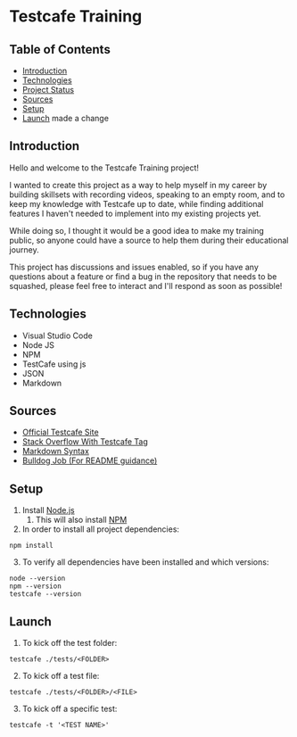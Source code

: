 # Testcafe Training

## Table of Contents
* [Introduction](#introduction)
* [Technologies](#technologies)
* [Project Status](#project-status)
* [Sources](#sources)
* [Setup](#setup)
* [Launch](#launch) made a change



## Introduction
Hello and welcome to the Testcafe Training project! 

I wanted to create this project as a way to help myself in my career by building skillsets with recording videos, speaking to an empty room, and to keep my knowledge with Testcafe up to date, while finding additional features I haven't needed to implement into my existing projects yet.

While doing so, I thought it would be a good idea to make my training public, so anyone could have a source to help them during their educational journey.

This project has discussions and issues enabled, so if you have any questions about a feature or find a bug in the repository that needs to be squashed, please feel free to interact and I'll respond as soon as possible!

## Technologies
- Visual Studio Code
- Node JS
- NPM
- TestCafe using js
- JSON
- Markdown

## Sources
* [Official Testcafe Site](https://www.testcafe.io)
* [Stack Overflow With Testcafe Tag](https://stackoverflow.com/questions/tagged/testcafe)
* [Markdown Syntax](https://www.markdownguide.org/basic-syntax/)
* [Bulldog Job (For README guidance)](https://bulldogjob.com/news/449-how-to-write-a-good-readme-for-your-github-project)

## Setup
1. Install [Node.js](https://nodejs.org/en/download/)
    1. This will also install [NPM](https://docs.npmjs.com/about-npm)
2. In order to install all project dependencies:

```
npm install
```
3. To verify all dependencies have been installed and which versions:
```
node --version
npm --version
testcafe --version
```
## Launch
1. To kick off the test folder:
```
testcafe ./tests/<FOLDER>
```
2. To kick off a test file:
```
testcafe ./tests/<FOLDER>/<FILE>
```
3. To kick off a specific test:
```
testcafe -t '<TEST NAME>'
```